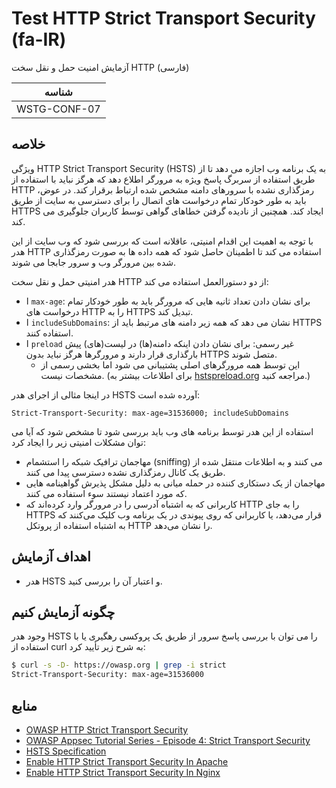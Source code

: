 # Test HTTP Strict Transport Security (fa-IR)

آزمایش امنیت حمل و نقل سخت HTTP (فارسی)

|شناسه          |
|------------|
|WSTG-CONF-07|

## خلاصه

ویژگی HTTP Strict Transport Security (HSTS) به یک برنامه وب اجازه می دهد تا از طریق استفاده از سربرگ پاسخ ویژه به مرورگر اطلاع دهد که هرگز نباید با استفاده از HTTP رمزگذاری نشده با سرورهای دامنه مشخص شده ارتباط برقرار کند. در عوض، باید به طور خودکار تمام درخواست های اتصال را برای دسترسی به سایت از طریق HTTPS ایجاد کند. همچنین از نادیده گرفتن خطاهای گواهی توسط کاربران جلوگیری می کند.

با توجه به اهمیت این اقدام امنیتی، عاقلانه است که بررسی شود که وب سایت از این هدر HTTP استفاده می کند تا اطمینان حاصل شود که همه داده ها به صورت رمزگذاری شده بین مرورگر وب و سرور جابجا می شوند.

هدر امنیتی حمل و نقل سخت HTTP از دو دستورالعمل استفاده می کند:

- ا `max-age`: برای نشان دادن تعداد ثانیه هایی که مرورگر باید به طور خودکار تمام درخواست های HTTP را به HTTPS تبدیل کند.
- ا `includeSubDomains`: نشان می دهد که همه زیر دامنه های مرتبط باید از HTTPS استفاده کنند.
- ا `preload` غیر رسمی: برای نشان دادن اینکه دامنه(ها) در لیست(های) پیش بارگذاری قرار دارند و مرورگرها هرگز نباید بدون HTTPS متصل شوند.
  - این توسط همه مرورگرهای اصلی پشتیبانی می شود اما بخشی رسمی از مشخصات نیست. (برای اطلاعات بیشتر به [hstspreload.org](https://hstspreload.org/) مراجعه کنید.)

در اینجا مثالی از اجرای هدر HSTS آورده شده است:

`Strict-Transport-Security: max-age=31536000; includeSubDomains`

استفاده از این هدر توسط برنامه های وب باید بررسی شود تا مشخص شود که آیا می توان مشکلات امنیتی زیر را ایجاد کرد:

- مهاجمان ترافیک شبکه را استشمام (sniffing) می کنند و به اطلاعات منتقل شده از طریق یک کانال رمزگذاری نشده دسترسی پیدا می کنند.
- مهاجمان از یک دستکاری کننده در حمله میانی به دلیل مشکل پذیرش گواهینامه هایی که مورد اعتماد نیستند سوء استفاده می کنند.
- کاربرانی که به اشتباه آدرسی را در مرورگر وارد کرده‌اند که HTTP را به جای HTTPS قرار می‌دهد، یا کاربرانی که روی پیوندی در یک برنامه وب کلیک می‌کنند که به اشتباه استفاده از پروتکل HTTP را نشان می‌دهد.

## اهداف آزمایش

- هدر HSTS و اعتبار آن را بررسی کنید.

## چگونه آزمایش کنیم

وجود هدر HSTS را می توان با بررسی پاسخ سرور از طریق یک پروکسی رهگیری یا با استفاده از curl به شرح زیر تأیید کرد:

```bash
$ curl -s -D- https://owasp.org | grep -i strict
Strict-Transport-Security: max-age=31536000
```

## منابع

- [OWASP HTTP Strict Transport Security](https://cheatsheetseries.owasp.org/cheatsheets/HTTP_Strict_Transport_Security_Cheat_Sheet.html)
- [OWASP Appsec Tutorial Series - Episode 4: Strict Transport Security](https://www.youtube.com/watch?v=zEV3HOuM_Vw)
- [HSTS Specification](https://tools.ietf.org/html/rfc6797)
- [Enable HTTP Strict Transport Security In Apache](https://https.cio.gov/hsts/)
- [Enable HTTP Strict Transport Security In Nginx](https://www.nginx.com/blog/http-strict-transport-security-hsts-and-nginx/)
